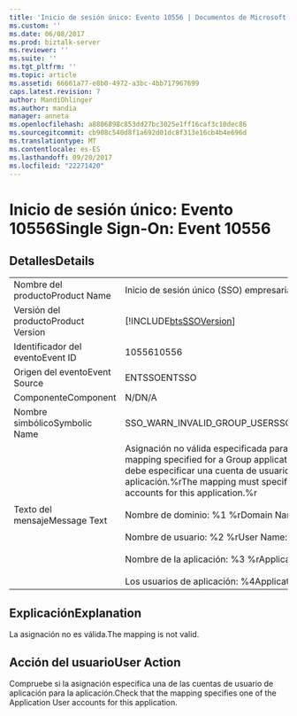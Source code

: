 ```yaml
---
title: 'Inicio de sesión único: Evento 10556 | Documentos de Microsoft'
ms.custom: ''
ms.date: 06/08/2017
ms.prod: biztalk-server
ms.reviewer: ''
ms.suite: ''
ms.tgt_pltfrm: ''
ms.topic: article
ms.assetid: 66661a77-e8b0-4972-a3bc-4bb717967699
caps.latest.revision: 7
author: MandiOhlinger
ms.author: mandia
manager: anneta
ms.openlocfilehash: a8806898c853dd27bc3025e1ff16caf3c10dec86
ms.sourcegitcommit: cb908c540d8f1a692d01dc8f313e16cb4b4e696d
ms.translationtype: MT
ms.contentlocale: es-ES
ms.lasthandoff: 09/20/2017
ms.locfileid: "22271420"
---
```

# <a name="single-sign-on-event-10556"></a><span data-ttu-id="e211b-102">Inicio de sesión único: Evento 10556</span><span class="sxs-lookup"><span data-stu-id="e211b-102">Single Sign-On: Event 10556</span></span>
## <a name="details"></a><span data-ttu-id="e211b-103">Detalles</span><span class="sxs-lookup"><span data-stu-id="e211b-103">Details</span></span>  
  
|||  
|-|-|  
|<span data-ttu-id="e211b-104">Nombre del producto</span><span class="sxs-lookup"><span data-stu-id="e211b-104">Product Name</span></span>|<span data-ttu-id="e211b-105">Inicio de sesión único (SSO) empresarial</span><span class="sxs-lookup"><span data-stu-id="e211b-105">Enterprise Single Sign-On</span></span>|  
|<span data-ttu-id="e211b-106">Versión del producto</span><span class="sxs-lookup"><span data-stu-id="e211b-106">Product Version</span></span>|[!INCLUDE[btsSSOVersion](../includes/btsssoversion-md.md)]|  
|<span data-ttu-id="e211b-107">Identificador del evento</span><span class="sxs-lookup"><span data-stu-id="e211b-107">Event ID</span></span>|<span data-ttu-id="e211b-108">10556</span><span class="sxs-lookup"><span data-stu-id="e211b-108">10556</span></span>|  
|<span data-ttu-id="e211b-109">Origen del evento</span><span class="sxs-lookup"><span data-stu-id="e211b-109">Event Source</span></span>|<span data-ttu-id="e211b-110">ENTSSO</span><span class="sxs-lookup"><span data-stu-id="e211b-110">ENTSSO</span></span>|  
|<span data-ttu-id="e211b-111">Componente</span><span class="sxs-lookup"><span data-stu-id="e211b-111">Component</span></span>|<span data-ttu-id="e211b-112">N/D</span><span class="sxs-lookup"><span data-stu-id="e211b-112">N/A</span></span>|  
|<span data-ttu-id="e211b-113">Nombre simbólico</span><span class="sxs-lookup"><span data-stu-id="e211b-113">Symbolic Name</span></span>|<span data-ttu-id="e211b-114">SSO_WARN_INVALID_GROUP_USER</span><span class="sxs-lookup"><span data-stu-id="e211b-114">SSO_WARN_INVALID_GROUP_USER</span></span>|  
|<span data-ttu-id="e211b-115">Texto del mensaje</span><span class="sxs-lookup"><span data-stu-id="e211b-115">Message Text</span></span>|<span data-ttu-id="e211b-116">Asignación no válida especificada para una aplicación de grupo.</span><span class="sxs-lookup"><span data-stu-id="e211b-116">The mapping specified for a Group application is not valid.</span></span> <span data-ttu-id="e211b-117">La asignación debe especificar una cuenta de usuarios de aplicación para esta aplicación.%r</span><span class="sxs-lookup"><span data-stu-id="e211b-117">The mapping must specify one of the Application Users accounts for this application.%r</span></span><br /><br /> <span data-ttu-id="e211b-118">Nombre de dominio: %1 %r</span><span class="sxs-lookup"><span data-stu-id="e211b-118">Domain Name: %1%r</span></span><br /><br /> <span data-ttu-id="e211b-119">Nombre de usuario: %2 %r</span><span class="sxs-lookup"><span data-stu-id="e211b-119">User Name: %2%r</span></span><br /><br /> <span data-ttu-id="e211b-120">Nombre de la aplicación: %3 %r</span><span class="sxs-lookup"><span data-stu-id="e211b-120">Application Name: %3%r</span></span><br /><br /> <span data-ttu-id="e211b-121">Los usuarios de aplicación: %4</span><span class="sxs-lookup"><span data-stu-id="e211b-121">Application Users: %4</span></span>|  
  
## <a name="explanation"></a><span data-ttu-id="e211b-122">Explicación</span><span class="sxs-lookup"><span data-stu-id="e211b-122">Explanation</span></span>  
 <span data-ttu-id="e211b-123">La asignación no es válida.</span><span class="sxs-lookup"><span data-stu-id="e211b-123">The mapping is not valid.</span></span>  
  
## <a name="user-action"></a><span data-ttu-id="e211b-124">Acción del usuario</span><span class="sxs-lookup"><span data-stu-id="e211b-124">User Action</span></span>  
 <span data-ttu-id="e211b-125">Compruebe si la asignación especifica una de las cuentas de usuario de aplicación para la aplicación.</span><span class="sxs-lookup"><span data-stu-id="e211b-125">Check that the mapping specifies one of the Application User accounts for this application.</span></span>